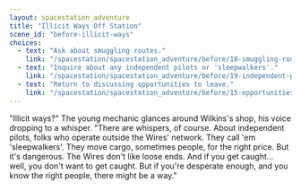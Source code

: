 ```yaml
---
layout: spacestation_adventure
title: "Illicit Ways Off Station"
scene_id: "before-illicit-ways"
choices:
  - text: "Ask about smuggling routes."
    link: "/spacestation/spacestation_adventure/before/18-smuggling-routes"
  - text: "Inquire about any independent pilots or 'sleepwalkers'."
    link: "/spacestation/spacestation_adventure/before/19-independent-pilots"
  - text: "Return to discussing opportunities to leave."
    link: "/spacestation/spacestation_adventure/before/15-opportunities-leave"
---
```


"Illicit ways?" The young mechanic glances around Wilkins's shop, his voice dropping to a whisper. "There are whispers, of course. About independent pilots, folks who operate outside the Wires' network. They call 'em 'sleepwalkers'. They move cargo, sometimes people, for the right price. But it's dangerous. The Wires don't like loose ends. And if you get caught... well, you don't want to get caught. But if you're desperate enough, and you know the right people, there might be a way."
